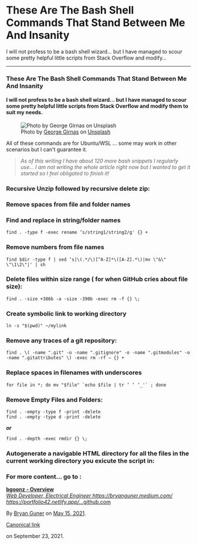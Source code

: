 # These Are The Bash Shell Commands That Stand Between Me And Insanity

I will not profess to be a bash shell wizard… but I have managed to scour some pretty helpful little scripts from Stack Overflow and modify…

---

### These Are The Bash Shell Commands That Stand Between Me And Insanity

#### I will not profess to be a bash shell wizard… but I have managed to scour some pretty helpful little scripts from Stack Overflow and modify them to suit my needs.

<figure>
<img src="https://cdn-images-1.medium.com/max/800/0*R_oz3NR6AD6EIp5d" alt="Photo by George Girnas on Unsplash" class="graf-image" />
<figcaption>Photo by <a href="https://unsplash.com/@amfiloxia_68?utm_source=medium&amp;utm_medium=referral" class="markup--anchor markup--figure-anchor">George Girnas</a> on <a href="https://unsplash.com?utm_source=medium&amp;utm_medium=referral" class="markup--anchor markup--figure-anchor">Unsplash</a>
</figcaption>
</figure>All of these commands are for Ubuntu/WSL … some may work in other scenarios but I can't guarantee it.

> _As of this writing I have about 120 more bash snippets I regularly use… I am not writing the whole article right now but I wanted to get it started so I feel obligated to finish it!_

### Recursive Unzip followed by recursive delete zip:

### Remove spaces from file and folder names

### Find and replace in string/folder names

    find . -type f -exec rename ‘s/string1/string2/g' {} +

### Remove numbers from file names

    find $dir -type f | sed ‘s|\(.*/\)[^A-Z]*\([A-Z].*\)|mv \"&\" \"\1\2\"|' | sh

### Delete files within size range ( for when GitHub cries about file size):

    find . -size +386b -a -size -390b -exec rm -f {} \;

### Create symbolic link to working directory

    ln -s "$(pwd)" ~/mylink

### **Remove any traces of a git repository:**

    find . \( -name ".git" -o -name ".gitignore" -o -name ".gitmodules" -o -name ".gitattributes" \) -exec rm -rf — {} +

### Replace spaces in filenames with underscores

    for file in *; do mv "$file" `echo $file | tr ‘ ‘ ‘_'` ; done

### Remove Empty Files and Folders:

    find . -empty -type f -print -delete
    find . -empty -type d -print -delete

**_or_**

    find . -depth -exec rmdir {} \;

### Autogenerate a navigable HTML directory for all the files in the current working directory you exicute the script in:

### For more content… go to :

<a href="https://github.com/bgoonz" class="markup--anchor markup--mixtapeEmbed-anchor" title="https://github.com/bgoonz">
<strong>bgoonz - Overview</strong>
<br />
<em>Web Developer, Electrical Engineer https://bryanguner.medium.com/ https://portfolio42.netlify.app/…</em>github.com</a>
<a href="https://github.com/bgoonz" class="js-mixtapeImage mixtapeImage u-ignoreBlock">
</a>

By <a href="https://medium.com/@bryanguner" class="p-author h-card">Bryan Guner</a> on [May 15, 2021](https://medium.com/p/984865ba5d1b).

<a href="https://medium.com/@bryanguner/these-are-the-bash-shell-commands-that-stand-between-me-and-insanity-984865ba5d1b" class="p-canonical">Canonical link</a>

on September 23, 2021.
